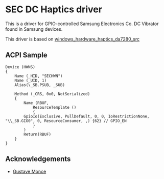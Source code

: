 # SEC DC Haptics driver

This is a driver for GPIO-controlled Samsung Electronics Co. DC Vibrator found in Samsung devices.

This driver is based on [windows_hardware_haptics_da7280_src](https://github.com/WOA-Project/windows_hardware_haptics_da7280_src)

## ACPI Sample

```asl
Device (HWNS)
{
    Name (_HID, "SECHWN")
    Name (_UID, 1)
    Alias(\_SB.PSUB, _SUB)

    Method (_CRS, 0x0, NotSerialized)
    {
        Name (RBUF,
            ResourceTemplate ()
            {
		GpioIo(Exclusive, PullDefault, 0, 0, IoRestrictionNone, "\\_SB.GIO0", 0, ResourceConsumer, ,) {62} // GPIO_EN
            }
        )
        Return(RBUF)
    }
}
```

## Acknowledgements
* [Gustave Monce](https://github.com/gus33000)
